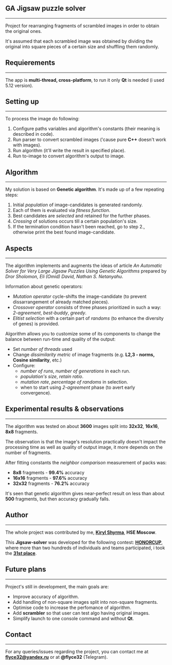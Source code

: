 ## GA Jigsaw puzzle solver
---------------
Project for rearranging fragments of scrambled images in order to obtain the original ones.

It's assumed that each scrambled image was obtained by dividing the original into square pieces of a certain size and shuffling them randomly.
## Requierements
---------------
The app is **multi-thread, cross-platform**, to run it only **Qt** is needed (i used 5.12 version).
## Setting up
--------------
To process the image do following: 

1. Configure paths variables and algorithm's constants (their meaning is described in code).
2. Run parser to convert scrambled images ('cause pure **C++** doesn't work with images).
3. Run algorithm (it'll write the result in specified place).
4. Run to-image to convert algorithm's output to image.

## Algorithm
------------
My solution is based on **Genetic algorithm**. It's made up of a few repeating steps:

1. Initial *population* of image-candidates is generated randomly.
2. Each of them is evaluated via *fitness function*.
3. Best candidates are *selected* and retained for the further phases.
4. *Crossing* of solutions occurs till a certain population's size.
5. If the termination condition hasn't been reached, go to step 2.,
    otherwise print the best found image-candidate.

## Aspects
-----------------------
The algorithm implements and augments the ideas of article *An Automatic Solver for Very Large Jigsaw Puzzles
Using Genetic Algorithms* prepared by *Dror Sholomon, Eli (Omid) David, Nathan S. Netanyahu*.

Information about genetic operators:

* *Mutation operator* cycle-shifts the image-candidate (to prevent dissarrangement of already matched pieces).
* *Crossover operator* consists of three phases prioritized in such a way: *2-agreement*, *best-buddy*, *greedy*.
* *Elitist selection* with a certain part of *randoms* (to enhance the diversity of genes) is provided.  

Algorithm allows you to customize some of its components to change the balance between run-time and quality of the output:

* Set *number of threads* used
* Change *dissimilarity metric* of image fragments (e.g. **L2,3 - norms, Cosine similarity**, etc.)
* Configure:
    * *number of runs*, *number of generations* in each run.
    * *population's size*, *retain ratio*.
    * *mutation rate*, *percentage of randoms* in selection.
    * when to start using *2-agreement* phase (to avert early convergence).

## Experimental results & observations
------------------------
The algorithm was tested on about **3600** images split into **32x32**, **16x16**, **8x8** fragments.

The observation is that the image's resolution practically doesn't impact the processing time as well as quality of output image, it more depends on the number of fragments.

After fitting constants the *neighbor comparison* measurement of packs was:

- **8x8** fragments - **99.4%** accuracy
- **16x16** fragments - **97.6%** accuracy
- **32x32** fragments - **76.2%** accuracy

It's seen that genetic algorithm gives near-perfect result on less than about **500** fragments, but then accuracy gradually falls.
## Author
---------
The whole project was contributed by me, [**Kiryl Shyrma**](https://bitbucket.org/ltry), **HSE Moscow**.

This **Jigsaw-solver** was developed for the following contest: [**HONORCUP**](https://codeforces.com/honorcup), where more than two hundreds of individuals and teams participated, i took the [**31st place**](https://codeforces.com/contest/1235/standings).
## Future plans
---------------
Project's still in development, the main goals are:

* Improve accuracy of algorithm.
* Add handling of non-square images split into non-square fragments.
* Optimise code to increase the perfomance of algorithm.
* Add **scrambler** so that user can test algo having original images.
* Simplify launch to one console command and without **Qt**.

## Contact
--------------
For any queries/issues regarding the project, you can contact me at **flyce32@yandex.ru** or at **@flyce32** (Telegram).